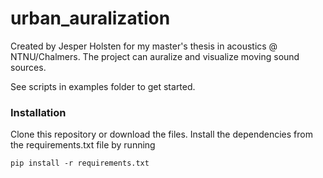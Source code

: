 # urban_auralization
Created by Jesper Holsten for my master's thesis in acoustics @ NTNU/Chalmers. The project can auralize and visualize moving sound sources.

See scripts in examples folder to get started. 

### Installation
Clone this repository or download the files.
Install the dependencies from the requirements.txt file by running

```pip install -r requirements.txt```
 


